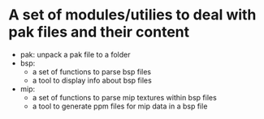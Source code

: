 # A set of modules/utilies to deal with pak files and their content

* pak: unpack a pak file to a folder
* bsp:
  - a set of functions to parse bsp files
  - a tool to display info about bsp files
* mip:
  - a set of functions to parse mip textures within bsp files
  - a tool to generate ppm files for mip data in a bsp file
